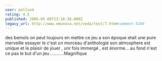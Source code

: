 ```yaml
---
user: pollux4
rating: 4.5
published: 2006-05-08T23:16:36.000Z
legacy_url: http://www.emunova.net/veda/test/7.htm#comment-5104
---
```

des bemols on peut toujours en mettre ce jeu a son époque etait une pure merveille essayer le c'est un morceau d'anthologie son atmosphere est unique et le plaisir de jouer , unr fois immergé , est énorme...
au fond n'est ce pas le but d'un jeu ...........Magnifique